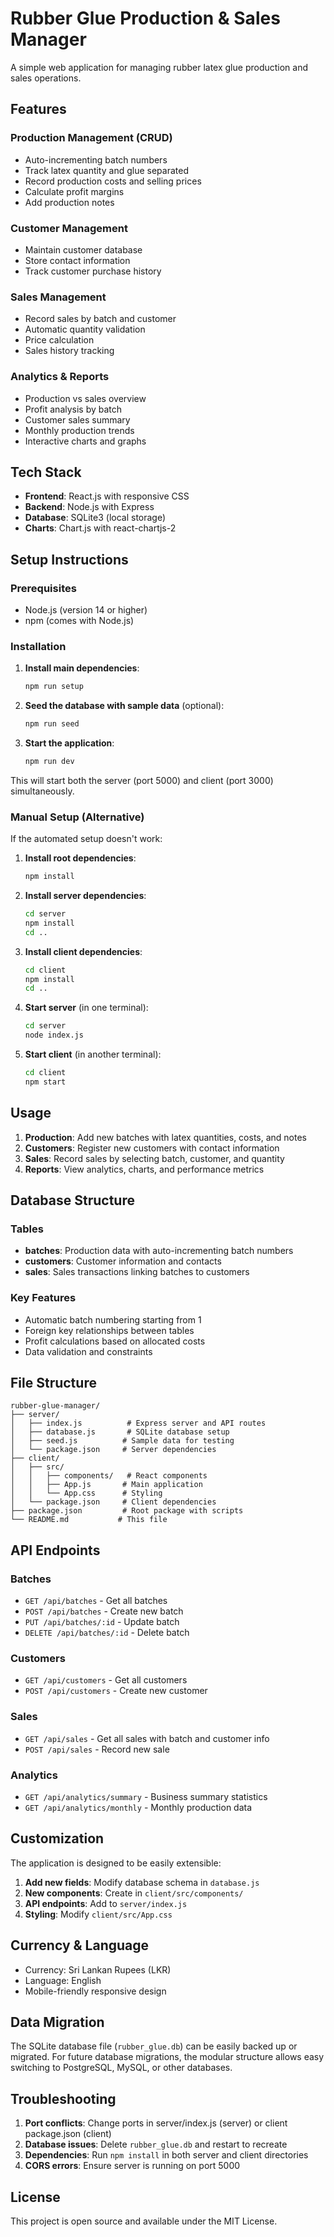 # Rubber Glue Production & Sales Manager

A simple web application for managing rubber latex glue production and sales operations.

## Features

### Production Management (CRUD)
- Auto-incrementing batch numbers
- Track latex quantity and glue separated
- Record production costs and selling prices
- Calculate profit margins
- Add production notes

### Customer Management
- Maintain customer database
- Store contact information
- Track customer purchase history

### Sales Management
- Record sales by batch and customer
- Automatic quantity validation
- Price calculation
- Sales history tracking

### Analytics & Reports
- Production vs sales overview
- Profit analysis by batch
- Customer sales summary
- Monthly production trends
- Interactive charts and graphs

## Tech Stack

- **Frontend**: React.js with responsive CSS
- **Backend**: Node.js with Express
- **Database**: SQLite3 (local storage)
- **Charts**: Chart.js with react-chartjs-2

## Setup Instructions

### Prerequisites
- Node.js (version 14 or higher)
- npm (comes with Node.js)

### Installation

1. **Install main dependencies**:
   ```bash
   npm run setup
   ```

2. **Seed the database with sample data** (optional):
   ```bash
   npm run seed
   ```

3. **Start the application**:
   ```bash
   npm run dev
   ```

This will start both the server (port 5000) and client (port 3000) simultaneously.

### Manual Setup (Alternative)

If the automated setup doesn't work:

1. **Install root dependencies**:
   ```bash
   npm install
   ```

2. **Install server dependencies**:
   ```bash
   cd server
   npm install
   cd ..
   ```

3. **Install client dependencies**:
   ```bash
   cd client
   npm install
   cd ..
   ```

4. **Start server** (in one terminal):
   ```bash
   cd server
   node index.js
   ```

5. **Start client** (in another terminal):
   ```bash
   cd client
   npm start
   ```

## Usage

1. **Production**: Add new batches with latex quantities, costs, and notes
2. **Customers**: Register new customers with contact information
3. **Sales**: Record sales by selecting batch, customer, and quantity
4. **Reports**: View analytics, charts, and performance metrics

## Database Structure

### Tables
- **batches**: Production data with auto-incrementing batch numbers
- **customers**: Customer information and contacts
- **sales**: Sales transactions linking batches to customers

### Key Features
- Automatic batch numbering starting from 1
- Foreign key relationships between tables
- Profit calculations based on allocated costs
- Data validation and constraints

## File Structure

```
rubber-glue-manager/
├── server/
│   ├── index.js          # Express server and API routes
│   ├── database.js       # SQLite database setup
│   ├── seed.js          # Sample data for testing
│   └── package.json     # Server dependencies
├── client/
│   ├── src/
│   │   ├── components/   # React components
│   │   ├── App.js       # Main application
│   │   └── App.css      # Styling
│   └── package.json     # Client dependencies
├── package.json         # Root package with scripts
└── README.md           # This file
```

## API Endpoints

### Batches
- `GET /api/batches` - Get all batches
- `POST /api/batches` - Create new batch
- `PUT /api/batches/:id` - Update batch
- `DELETE /api/batches/:id` - Delete batch

### Customers
- `GET /api/customers` - Get all customers
- `POST /api/customers` - Create new customer

### Sales
- `GET /api/sales` - Get all sales with batch and customer info
- `POST /api/sales` - Record new sale

### Analytics
- `GET /api/analytics/summary` - Business summary statistics
- `GET /api/analytics/monthly` - Monthly production data

## Customization

The application is designed to be easily extensible:

1. **Add new fields**: Modify database schema in `database.js`
2. **New components**: Create in `client/src/components/`
3. **API endpoints**: Add to `server/index.js`
4. **Styling**: Modify `client/src/App.css`

## Currency & Language

- Currency: Sri Lankan Rupees (LKR)
- Language: English
- Mobile-friendly responsive design

## Data Migration

The SQLite database file (`rubber_glue.db`) can be easily backed up or migrated. For future database migrations, the modular structure allows easy switching to PostgreSQL, MySQL, or other databases.

## Troubleshooting

1. **Port conflicts**: Change ports in server/index.js (server) or client package.json (client)
2. **Database issues**: Delete `rubber_glue.db` and restart to recreate
3. **Dependencies**: Run `npm install` in both server and client directories
4. **CORS errors**: Ensure server is running on port 5000

## License

This project is open source and available under the MIT License.